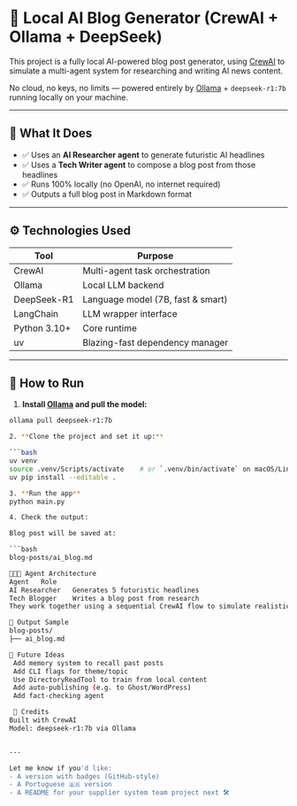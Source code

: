 # 🧠 Local AI Blog Generator (CrewAI + Ollama + DeepSeek)

This project is a fully local AI-powered blog post generator, using [CrewAI](https://docs.crewai.com/) to simulate a multi-agent system for researching and writing AI news content.

No cloud, no keys, no limits — powered entirely by [Ollama](https://ollama.com) + `deepseek-r1:7b` running locally on your machine.

---

## 📌 What It Does

- ✅ Uses an **AI Researcher agent** to generate futuristic AI headlines
- ✅ Uses a **Tech Writer agent** to compose a blog post from those headlines
- ✅ Runs 100% locally (no OpenAI, no internet required)
- ✅ Outputs a full blog post in Markdown format

---

## ⚙️ Technologies Used

| Tool        | Purpose                          |
|-------------|----------------------------------|
| CrewAI      | Multi-agent task orchestration   |
| Ollama      | Local LLM backend                |
| DeepSeek-R1 | Language model (7B, fast & smart)|
| LangChain   | LLM wrapper interface            |
| Python 3.10+| Core runtime                     |
| uv          | Blazing-fast dependency manager  |

---

## 🚀 How to Run

1. **Install [Ollama](https://ollama.com) and pull the model:**

```bash
ollama pull deepseek-r1:7b

2. **Clone the project and set it up:**

```bash
uv venv
source .venv/Scripts/activate    # or `.venv/bin/activate` on macOS/Linux
uv pip install --editable .

3. **Run the app**
python main.py

4. Check the output:

Blog post will be saved at:

```bash
blog-posts/ai_blog.md

👨‍👩‍👧 Agent Architecture
Agent	Role
AI Researcher	Generates 5 futuristic headlines
Tech Blogger	Writes a blog post from research
They work together using a sequential CrewAI flow to simulate realistic writing workflows.

📁 Output Sample
blog-posts/
├── ai_blog.md

🧠 Future Ideas
 Add memory system to recall past posts
 Add CLI flags for theme/topic
 Use DirectoryReadTool to train from local content
 Add auto-publishing (e.g. to Ghost/WordPress)
 Add fact-checking agent

 🧡 Credits
Built with CrewAI
Model: deepseek-r1:7b via Ollama


---

Let me know if you'd like:
- A version with badges (GitHub-style)
- A Portuguese 🇧🇷 version
- A README for your supplier system team project next 🛠️
